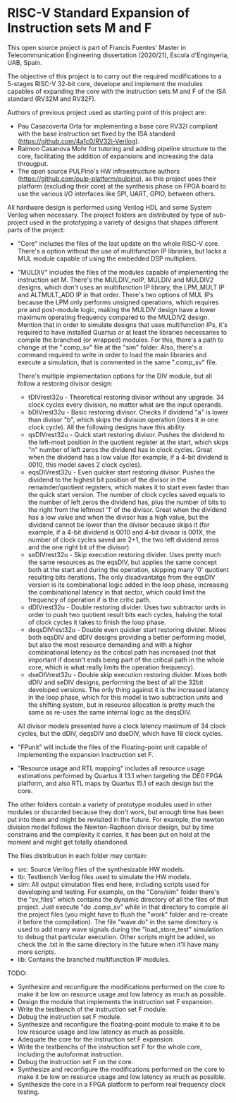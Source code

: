 # RISC-V Standard Expansion of Instruction sets M and F

This open source project is part of Francis Fuentes' Master in Telecommunication Engineering dissertation (2020/21), Escola d'Enginyeria, UAB, Spain.

The objective of this project is to carry out the required modifications to a 5-stages RISC-V 32-bit core, develope and implement the modules capables of expanding the core with the instruction sets M and F of the ISA standard (RV32M and RV32F).

Authors of previous project used as starting point of this project are:
 - Pau Casacoverta Orta for implementing a base core RV32I compliant with the base instruction set fixed by the ISA standard (https://github.com/4a1c0/RV32i-Verilog).
 - Raimon Casanova Mohr for tutoring and adding pipeline structure to the core, facilitating the addition of expansions and increasing the data througput.
 - The open source PULPino's HW infraestructure authors (https://github.com/pulp-platform/pulpino), as this project uses their platform (excluding their core) at the synthesis phase on FPGA board to use the various I/O interfaces like SPI, UART, GPIO, between others.

All hardware design is performed using Verilog HDL and some System Verilog when necessary. The project folders are distributed by type of sub-project used in the prototyping a variety of designs that shapes different parts of the project:
 - "Core" includes the files of the last update on the whole RISC-V core. There's a option without the use of multifunction IP libraries, but lacks a MUL module capable of using the embedded DSP multipliers.
 - "MULDIV" includes the files of the modules capable of implementing the instruction set M. There's the MULDIV_noIP, MULDIV and MULDIV2 designs, which don't uses an multifunction IP library, the LPM_MULT IP and ALTMULT_ADD IP in that order. There's two options of MUL IPs because the LPM only performs unsigned operations, which requires pre and post-module logic, making the MULDIV design have a lower maximum operating frequency compared to the MULDIV2 design.
   Mention that in order to simulate designs that uses multifunction IPs, it's required to have installed Quartus or at least the libraries necessaries to compile the branched (or wrapped) modules. For this, there's a path to change at the ".comp_sv" file at the "sim" folder. Also, there's a command required to write in order to load the main libraries and execute a simulation, that is commented in the same ".comp_sv" file.

    There's multiple implementation options for the DIV module, but all follow a restoring divisor design:
    - tDIVrest32u - Theoretical restoring divisor without any upgrade. 34 clock cycles every division, no matter what are the input operands.
    - bDIVrest32u - Basic restoring divisor. Checks if dividend "a" is lower than divisor "b", which skips the division operation (does it in one clock cycle). All the following designs have this ability.
    - qsDIVrest32u - Quick start restoring divisor. Pushes the dividend to the left-most position in the quotient register at the start, which skips "n" number of left zeros the dividend has in clock cycles. Great when the dividend has a low value (for example, if a 4-bit dividend is 0010, this model saves 2 clock cycles).
    - eqsDIVrest32u - Even quicker start restoring divisor. Pushes the dividend to the highest bit position of the divisor in the remainder/quotient registers, which makes it to start even faster than the quick start version. The number of clock cycles saved equals to the number of left zeros the dividend has, plus the number of bits to the right from the leftmost '1' of the divisor. Great when the dividend has a low value and when the divisor has a high value, but the dividend cannot be lower than the divisor because skips it (for example, if a 4-bit dividend is 0010 and 4-bit divisor is 001X, the number of clock cycles saved are 2+1, the two left dividend zeros and the one right bit of the divisor).
    - seDIVrest32u - Skip execution restoring divider. Uses pretty much the same resources as the eqsDIV, but applies the same concept both at the start and during the operation, skipping many '0' quotient resulting bits iterations. The only disadvantatge from the eqsDIV version is its combinational logic added in the loop phase, increasing the combinational latency in that sector, which could limit the frequency of operation if is the critic path.
    - dDIVrest32u - Double restoring divider. Uses two subtractor units in order to push two quotient result bits each cycles, halving the total of clock cycles it takes to finish the loop phase.
    - deqsDIVrest32u - Double even quicker start restoring divider. Mixes both eqsDIV and dDIV designs providing a better performing model, but also the most resource demanding and with a higher combinational latency as the critical path has increased (not that important if doesn't ends being part of the critical path in the whole core, which is what really limits the operation frequency).
    - dseDIVrest32u - Double skip execution restoring divider. Mixes both dDIV and seDIV designs, performing the best of all the 32bit developed versions. The only thing against it is the increased latency in the loop phase, which for this model is two subtraction units and the shifting system, but in resource allocation is pretty much the same as re-uses the same internal logic as the deqsDIV.

    All divisor models presented have a clock latency maximum of 34 clock cycles, but the dDIV, deqsDIV and dseDIV, which have 18 clock cycles. 

 - "FPunit" will include the files of the Floating-point unit capable of implementing the expansion insctruction set F.

 - "Resource usage and RTL mapping" includes all resource usage estimations performed by Quartus II 13.1 when targeting the DE0 FPGA platform, and also RTL maps by Quartus 15.1 of each design but the core.


The other folders contain a variety of prototype modules used in other modules or discarded because they don't work, but enough time has been put into them and might be revisited in the future. For example, the newton division model follows the Newton-Raphson divisor design, but by time constrains and the complexity it carries, it has been put on hold at the moment and might get totally abandoned.

The files distribution in each folder may contain:
 - src: Source Verilog files of the synthesizable HW models.
 - tb: Testbench Verilog files used to simulate the HW models.
 - sim: All output simulation files end here, including scripts used for developing and testing. For example, on the "Core/sim" folder there's the "sv_files" which contains the dynamic directory of all the files of that project. Just execute "do .comp_sv" while in that directory to compile all the project files (you might have to flush the "work" folder and re-create it before the compilation). The file "wave.do" in the same directory is used to add many wave signals during the "load_store_test" simulation to debug that particular execution. Other scripts might be added, so check the .txt in the same directory in the future when it'll have many more scripts.
 - lib: Contains the branched multifunction IP modules. 
 
TODO:
- Synthesize and reconfigure the modifications performed on the core to make it be low on resource usage and low latency as much as possible.
- Design the module that implements the instruction set F expansion.
- Write the testbench of the instruction set F module.
- Debug the instruction set F module.
- Synthesize and reconfigure the floating-point module to make it to be low resource usage and low latency as much as possible.
- Adequate the core for the instruction set F expansion.
- Write the testbenchs of the instruction set F for the whole core, including the autoformat instruction.
- Debug the instruction set F on the core.
- Synthesize and reconfigure the modifications performed on the core to make it be low on resource usage and low latency as much as possible.
- Synthesize the core in a FPGA platform to perform real frequency clock testing.
